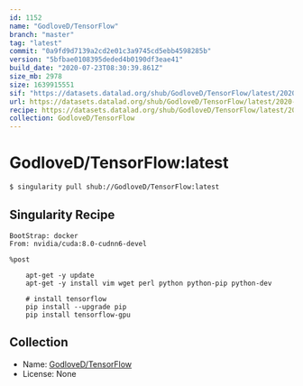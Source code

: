 ```yaml
---
id: 1152
name: "GodloveD/TensorFlow"
branch: "master"
tag: "latest"
commit: "0a9fd9d7139a2cd2e01c3a9745cd5ebb4598285b"
version: "5bfbae0108395deded4b0190df3eae41"
build_date: "2020-07-23T08:30:39.861Z"
size_mb: 2978
size: 1639915551
sif: "https://datasets.datalad.org/shub/GodloveD/TensorFlow/latest/2020-07-23-0a9fd9d7-5bfbae01/5bfbae0108395deded4b0190df3eae41.simg"
url: https://datasets.datalad.org/shub/GodloveD/TensorFlow/latest/2020-07-23-0a9fd9d7-5bfbae01/
recipe: https://datasets.datalad.org/shub/GodloveD/TensorFlow/latest/2020-07-23-0a9fd9d7-5bfbae01/Singularity
collection: GodloveD/TensorFlow
---
```


# GodloveD/TensorFlow:latest

```bash
$ singularity pull shub://GodloveD/TensorFlow:latest
```

## Singularity Recipe

```singularity
BootStrap: docker
From: nvidia/cuda:8.0-cudnn6-devel

%post

    apt-get -y update
    apt-get -y install vim wget perl python python-pip python-dev

    # install tensorflow
    pip install --upgrade pip
    pip install tensorflow-gpu
```

## Collection

 - Name: [GodloveD/TensorFlow](https://github.com/GodloveD/TensorFlow)
 - License: None

